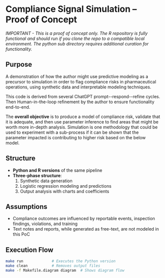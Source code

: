 # Compliance Signal Simulation – Proof of Concept

_IMPORTANT - This is a proof of concept only. The R repository is fully functional and should run if you clone the repo to a compatible local environment. The python sub directory requires additional curation for functionality._

## Purpose
A demonstration of how the author might use predictive modeling as a precursor to simulation in order to flag compliance risks in pharmaceutical operations, using synthetic data and interpretable modeling techniques.

This code is derived from several ChatGPT prompt--respond--refine cycles. Then Human-in-the-loop refinement by the author to ensure functionality end-to-end.

The **overall objective** is to produce a model of compliance risk, validate that it is adequate, and then use parameter inference to find areas that might be worth more in-depth analysis. Simulation is one methodology that could be used to experiment with a sub-process if it can be shown that the parameter impacted is contributing to higher risk based on the below model.

## Structure
- **Python and R versions** of the same pipeline
- **Three-phase structure**:
  1. Synthetic data generation
  2. Logistic regression modeling and predictions
  3. Output analysis with charts and coefficients

## Assumptions
- Compliance outcomes are influenced by reportable events, inspection findings, violations, and training
- Text notes and reports, while generated as free-text, are not modeled in this PoC

## Execution Flow
```bash
make run             # Executes the Python version
make clean           # Removes output files
make -f Makefile.diagram diagram  # Shows diagram flow
```

